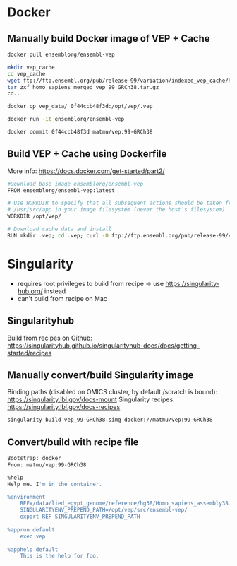 # Docker

## Manually build Docker image of VEP + Cache

```bash
docker pull ensemblorg/ensembl-vep

mkdir vep_cache
cd vep_cache
wget ftp://ftp.ensembl.org/pub/release-99/variation/indexed_vep_cache/homo_sapiens_merged_vep_99_GRCh38.tar.gz
tar zxf homo_sapiens_merged_vep_99_GRCh38.tar.gz
cd..

docker cp vep_data/ 0f44ccb48f3d:/opt/vep/.vep

docker run -it ensemblorg/ensembl-vep

docker commit 0f44ccb48f3d matmu/vep:99-GRCh38
```

## Build VEP + Cache using Dockerfile

More info: https://docs.docker.com/get-started/part2/

```bash
#Download base image ensemblorg/ensembl-vep
FROM ensemblorg/ensembl-vep:latest

# Use WORKDIR to specify that all subsequent actions should be taken from the directory 
# /usr/src/app in your image filesystem (never the host’s filesystem).
WORKDIR /opt/vep/

# Download cache data and install
RUN mkdir .vep; cd .vep; curl -O ftp://ftp.ensembl.org/pub/release-99/variation/vep/homo_sapiens_vep_99_GRCh38.tar.gz && tar xzf homo_sapiens_vep_99_GRCh38.tar.gz && rm homo_sapiens_vep_99_GRCh38.tar.gz
```

# Singularity
* requires root privileges to build from recipe -> use https://singularity-hub.org/ instead
* can't build from recipe on Mac

## Singularityhub
Build from recipes on Github: https://singularityhub.github.io/singularityhub-docs/docs/getting-started/recipes

## Manually convert/build Singularity image

Binding paths (disabled on OMICS cluster, by default /scratch is bound): https://singularity.lbl.gov/docs-mount
Singularity recipes: https://singularity.lbl.gov/docs-recipes

```bash
singularity build vep_99-GRCh38.simg docker://matmu/vep:99-GRCh38
```


## Convert/build with recipe file

```bash
Bootstrap: docker
From: matmu/vep:99-GRCh38

%help
Help me. I'm in the container.

%environment
    REF=/data/lied_egypt_genome/reference/hg38/Homo_sapiens_assembly38.fasta
    SINGULARITYENV_PREPEND_PATH=/opt/vep/src/ensembl-vep/
    export REF SINGULARITYENV_PREPEND_PATH
    
%apprun default
    exec vep 
    
%apphelp default
    This is the help for foo.
```
